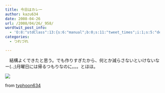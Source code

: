 ```yaml
---
title: 今日はカレー
author: kazu634
date: 2008-04-26
url: /2008/04/26/_958/
wordtwit_post_info:
  - 'O:8:"stdClass":13:{s:6:"manual";b:0;s:11:"tweet_times";i:1;s:5:"delay";i:0;s:7:"enabled";i:1;s:10:"separation";s:2:"60";s:7:"version";s:3:"3.7";s:14:"tweet_template";b:0;s:6:"status";i:2;s:6:"result";a:0:{}s:13:"tweet_counter";i:2;s:13:"tweet_log_ids";a:1:{i:0;i:3941;}s:9:"hash_tags";a:0:{}s:8:"accounts";a:1:{i:0;s:7:"kazu634";}}'
categories:
  - つれづれ

---
```

<div class="section">
<p>
    　結構よくできたと思う。でも作りすぎたから、何とか減らさないといけないなー(..;)月曜日には帰るつもりなのに。。。とほほ。
</p>
  
<p>
<center>
</center>
</p>
  
<p>
<a href="http://flickr.com/photos/7190707@N05/2442924488/" onclick="__gaTracker('send', 'event', 'outbound-article', 'http://flickr.com/photos/7190707@N05/2442924488/', '');" title="Today’s Dinner: Curry"><img src="http://farm3.static.flickr.com/2246/2442924488_600ffcd373_m.jpg" /></a>
</p>
  
<p>
    from <a href="http://flickr.com/people/7190707@N05/" onclick="__gaTracker('send', 'event', 'outbound-article', 'http://flickr.com/people/7190707@N05/', 'typhoon634');">typhoon634</a>
</p></p>
</div>